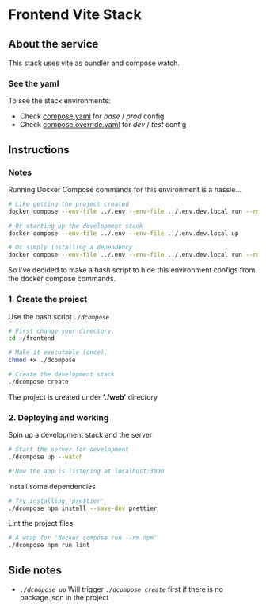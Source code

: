 # Frontend Vite Stack

## About the service

This stack uses vite as bundler and compose watch.

### See the yaml

To see the stack environments:

- Check [compose.yaml](./compose.yaml) for _base_ / _prod_ config
- Check [compose.override.yaml](./compose.override.yaml) for _dev_ / _test_ config

## Instructions

### Notes

Running Docker Compose commands for this environment is a hassle...

```bash
# Like getting the project created
docker compose --env-file ../.env --env-file ../.env.dev.local run --rm create

# Or starting up the development stack
docker compose --env-file ../.env --env-file ../.env.dev.local up

# Or simply installing a dependency
docker compose --env-file ../.env --env-file ../.env.dev.local run --rm npm install prettier
```

So i've decided to make a bash script to hide this environment configs from the docker compose commands.

### 1. Create the project

Use the bash script _`./dcompose`_

```bash
# First change your directory.
cd ./frontend

# Make it executable (once).
chmod +x ./dcompose

# Create the development stack
./dcompose create
```

The project is created under **'./web'** directory

### 2. Deploying and working

Spin up a development stack and the server

```bash
# Start the server for development
./dcompose up --watch

# Now the app is listening at localhost:3000
```

Install some dependencies

```bash
# Try installing 'prettier'
./dcompose npm install --save-dev prettier
```

Lint the project files

```bash
# A wrap for 'docker compose run --rm npm'
./dcompose npm run lint
```

## Side notes

- _`./dcompose up`_ Will trigger _`./dcompose create`_ first if there is no package.json in the project
